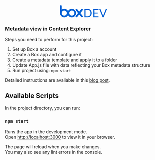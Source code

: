<p align="center">
  <img src="src/box-dev-logo.png" alt= “box-dev-logo” width="30%" height="50%">
</p>

### Metadata view in Content Explorer

Steps you need to perform for this project:
1. Set up Box a account
2. Create a Box app and configure it
3. Create a metadata template and apply it to a folder
4. Update App.js file with data reflecting your Box metadata structure
5. Run project using: `npm start`

Detailed instructions are avaliable in this [blog post](https://medium.com/@stefaniuk.olga/metadata-view-in-box-content-explorer-4978e47e97e9).

## Available Scripts

In the project directory, you can run:

### `npm start`

Runs the app in the development mode.\
Open [http://localhost:3000](http://localhost:3000) to view it in your browser.

The page will reload when you make changes.\
You may also see any lint errors in the console.
